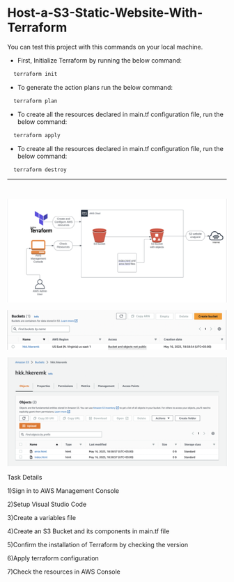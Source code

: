 # Host-a-S3-Static-Website-With-Terraform

You can test this project with this commands on your local machine.

- First, Initialize Terraform by running the below command:
```bash
  terraform init
```
- To generate the action plans run the below command:
```bash
  terraform plan
```
- To create all the resources declared in main.tf configuration file, run the below command:
```bash
  terraform apply
```
- To create all the resources declared in main.tf configuration file, run the below command:
```bash
  terraform destroy
```

<hr>
<br>

![Chart](assets/Chart.png)

![S3](assets/S3.png)

![S3-2](assets/S3-2.png)


Task Details

1)Sign in to AWS Management Console

2)Setup Visual Studio Code

3)Create a variables file

4)Create an S3 Bucket and its components in main.tf file

5)Confirm the installation of Terraform by checking the version

6)Apply terraform configuration

7)Check the resources in AWS Console
